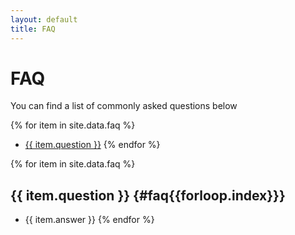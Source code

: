 ```yaml
---
layout: default
title: FAQ
---
```

# FAQ

You can find a list of commonly asked questions below

{% for item in site.data.faq %}
- [{{ item.question }}](#faq{{forloop.index}})
{% endfor %}

{% for item in site.data.faq %}
## {{ item.question }} {#faq{{forloop.index}}}
- {{ item.answer }}
{% endfor %}